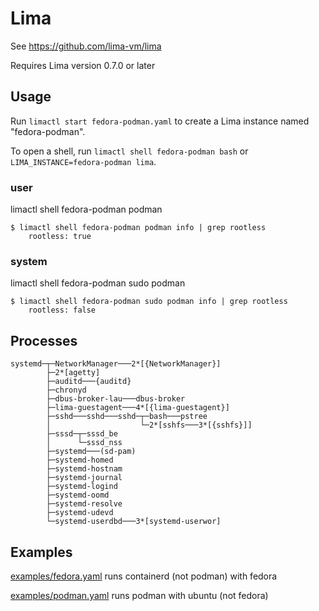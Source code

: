 # Lima

See <https://github.com/lima-vm/lima>

Requires Lima version 0.7.0 or later

## Usage
Run `limactl start fedora-podman.yaml` to create a Lima instance named "fedora-podman".

To open a shell, run `limactl shell fedora-podman bash` or `LIMA_INSTANCE=fedora-podman lima`.

### user

limactl shell fedora-podman podman

```console
$ limactl shell fedora-podman podman info | grep rootless
    rootless: true
```

### system

limactl shell fedora-podman sudo podman

```console
$ limactl shell fedora-podman sudo podman info | grep rootless
    rootless: false
```

## Processes

```text
systemd─┬─NetworkManager───2*[{NetworkManager}]
        ├─2*[agetty]
        ├─auditd───{auditd}
        ├─chronyd
        ├─dbus-broker-lau───dbus-broker
        ├─lima-guestagent───4*[{lima-guestagent}]
        ├─sshd───sshd───sshd─┬─bash───pstree
        │                    └─2*[sshfs───3*[{sshfs}]]
        ├─sssd─┬─sssd_be
        │      └─sssd_nss
        ├─systemd───(sd-pam)
        ├─systemd-homed
        ├─systemd-hostnam
        ├─systemd-journal
        ├─systemd-logind
        ├─systemd-oomd
        ├─systemd-resolve
        ├─systemd-udevd
        └─systemd-userdbd───3*[systemd-userwor]
```

## Examples

[examples/fedora.yaml](examples/fedora.yaml) runs containerd (not podman) with fedora

[examples/podman.yaml](examples/podman.yaml) runs podman with ubuntu (not fedora)

